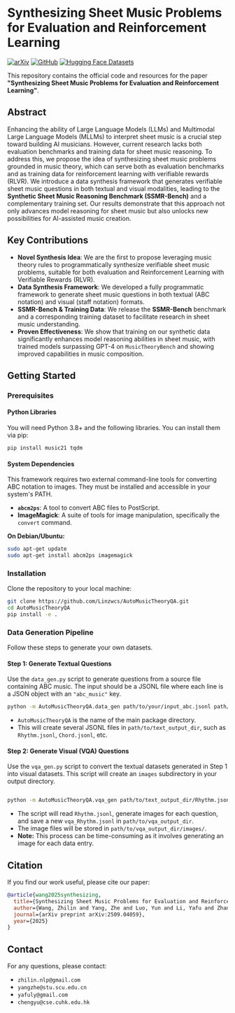 # Synthesizing Sheet Music Problems for Evaluation and Reinforcement Learning


[![arXiv](https://img.shields.io/badge/arXiv-2509.04059-b31b1b.svg)](https://arxiv.org/abs/2509.04059)
[![GitHub](https://img.shields.io/badge/GitHub-Repo-blue.svg)](https://github.com/Linzwcs/AutoMusicTheoryQA) <!--- Placeholder link -->
[![Hugging Face Datasets](https://img.shields.io/badge/%F0%9F%A4%97%20Hugging%20Face-Datasets-yellow)](https://huggingface.co/datasets/YOUR_USERNAME/SSMR-Bench) <!--- Placeholder link -->

This repository contains the official code and resources for the paper **"Synthesizing Sheet Music Problems for Evaluation and Reinforcement Learning"**.


## Abstract

Enhancing the ability of Large Language Models (LLMs) and Multimodal Large Language Models (MLLMs) to interpret sheet music is a crucial step toward building AI musicians. However, current research lacks both evaluation benchmarks and training data for sheet music reasoning. To address this, we propose the idea of synthesizing sheet music problems grounded in music theory, which can serve both as evaluation benchmarks and as training data for reinforcement learning with verifiable rewards (RLVR). We introduce a data synthesis framework that generates verifiable sheet music questions in both textual and visual modalities, leading to the **Synthetic Sheet Music Reasoning Benchmark (SSMR-Bench)** and a complementary training set. Our results demonstrate that this approach not only advances model reasoning for sheet music but also unlocks new possibilities for AI-assisted music creation.

## Key Contributions

*   **Novel Synthesis Idea**: We are the first to propose leveraging music theory rules to programmatically synthesize verifiable sheet music problems, suitable for both evaluation and Reinforcement Learning with Verifiable Rewards (RLVR).
*   **Data Synthesis Framework**: We developed a fully programmatic framework to generate sheet music questions in both textual (ABC notation) and visual (staff notation) formats.
*   **SSMR-Bench & Training Data**: We release the **SSMR-Bench** benchmark and a corresponding training dataset to facilitate research in sheet music understanding.
*   **Proven Effectiveness**: We show that training on our synthetic data significantly enhances model reasoning abilities in sheet music, with trained models surpassing GPT-4 on `MusicTheoryBench` and showing improved capabilities in music composition.

## Getting Started

### Prerequisites

#### Python Libraries
You will need Python 3.8+ and the following libraries. You can install them via pip:
```bash
pip install music21 tqdm
```

#### System Dependencies
This framework requires two external command-line tools for converting ABC notation to images. They must be installed and accessible in your system's PATH.

*   **`abcm2ps`**: A tool to convert ABC files to PostScript.
*   **ImageMagick**: A suite of tools for image manipulation, specifically the `convert` command.

**On Debian/Ubuntu:**
```bash
sudo apt-get update
sudo apt-get install abcm2ps imagemagick
```

### Installation

Clone the repository to your local machine:
```bash
git clone https://github.com/Linzwcs/AutoMusicTheoryQA.git
cd AutoMusicTheoryQA
pip install -e .
```

### Data Generation Pipeline

Follow these steps to generate your own datasets.

#### Step 1: Generate Textual Questions

Use the `data_gen.py` script to generate questions from a source file containing ABC music. The input should be a JSONL file where each line is a JSON object with an `"abc_music"` key.

```bash
python -m AutoMusicTheoryQA.data_gen path/to/your/input_abc.jsonl path/to/text_output_dir
```
*   `AutoMusicTheoryQA` is the name of the main package directory.
*   This will create several JSONL files in `path/to/text_output_dir`, such as `Rhythm.jsonl`, `Chord.jsonl`, etc.

#### Step 2: Generate Visual (VQA) Questions

Use the `vqa_gen.py` script to convert the textual datasets generated in Step 1 into visual datasets. This script will create an `images` subdirectory in your output directory.

```bash

python -m AutoMusicTheoryQA.vqa_gen path/to/text_output_dir/Rhythm.jsonl path/to/vqa_output_dir

```
*   The script will read `Rhythm.jsonl`, generate images for each question, and save a new `vqa_Rhythm.jsonl` in `path/to/vqa_output_dir`.
*   The image files will be stored in `path/to/vqa_output_dir/images/`.
*   **Note:** This process can be time-consuming as it involves generating an image for each data entry.

## Citation

If you find our work useful, please cite our paper:

```bibtex
@article{wang2025synthesizing,
  title={Synthesizing Sheet Music Problems for Evaluation and Reinforcement Learning},
  author={Wang, Zhilin and Yang, Zhe and Luo, Yun and Li, Yafu and Zhang, Haoran and Zhang, Runzhe and Wong, Derek F. and Zhou, Jizhe and Cheng, Yu},
  journal={arXiv preprint arXiv:2509.04059},
  year={2025}
}
```

## Contact

For any questions, please contact:
*   `zhilin.nlp@gmail.com`
*   `yangzhe@stu.scu.edu.cn`
*   `yafuly@gmail.com`
*   `chengyu@cse.cuhk.edu.hk`


